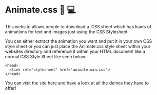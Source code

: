 # Animate.css :page_facing_up: :computer:


This website allows people to download a .CSS sheet which has loads of animations for text and images just using the CSS Stylesheet.

You can either extract the animation you want and put it in your own CSS style sheet or you can just place the Animate.css style sheet within your websites directory and reference it within your HTML document like a normal CSS Style Sheet like seen below.
	
~~~~
<head>
  <link rel="stylesheet" href="animate.min.css">
</head>
~~~~

You can visit the site [here](https://daneden.github.io/animate.css/) and have a look at all the demos they have to offer!
